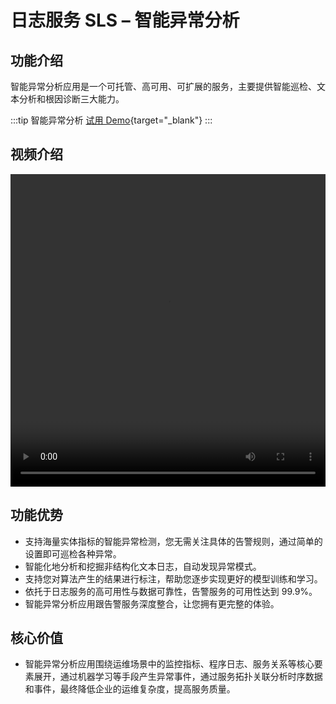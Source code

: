 # 日志服务 SLS – 智能异常分析

## 功能介绍

智能异常分析应用是一个可托管、高可用、可扩展的服务，主要提供智能巡检、文本分析和根因诊断三大能力。

:::tip 智能异常分析
[试用 Demo](/playground/demo.html?dest=/lognext/app/ids/public-demo-aiops%3Fresource=/overview){target="_blank"}
:::

## 视频介绍

<video src="https://static-aliyun-doc.oss-cn-hangzhou.aliyuncs.com/file-manage-files/zh-CN/20230806/dfws/智能异常分析.mp4" controls="controls" width="100%" height="500" autoplay="autoplay">
您的浏览器不支持 video 标签。
</video>

## 功能优势

- 支持海量实体指标的智能异常检测，您无需关注具体的告警规则，通过简单的设置即可巡检各种异常。
- 智能化地分析和挖掘非结构化文本日志，自动发现异常模式。
- 支持您对算法产生的结果进行标注，帮助您逐步实现更好的模型训练和学习。
- 依托于日志服务的高可用性与数据可靠性，告警服务的可用性达到 99.9%。
- 智能异常分析应用跟告警服务深度整合，让您拥有更完整的体验。

## 核心价值

- 智能异常分析应用围绕运维场景中的监控指标、程序日志、服务关系等核心要素展开，通过机器学习等手段产生异常事件，通过服务拓扑关联分析时序数据和事件，最终降低企业的运维复杂度，提高服务质量。
